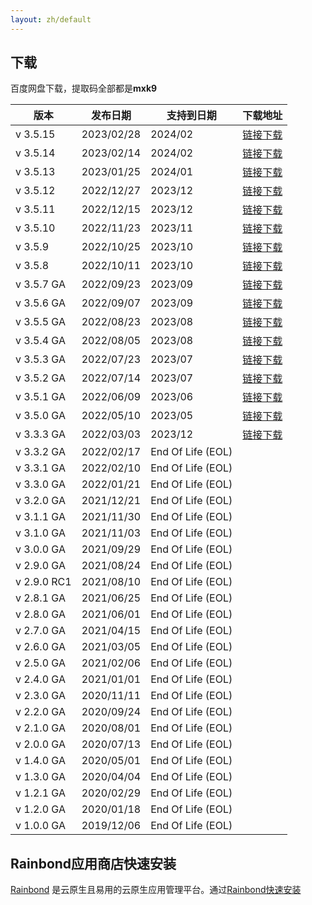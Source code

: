 ```yaml
---
layout: zh/default
---
```


<h2>下载</h2>

百度网盘下载，提取码全部都是<b>mxk9</b>
<table border="0" class="table table-striped table-bordered ">
	<thead>
		<tr class="a">
			<th>版本</th>
			<th>发布日期</th>
			<th>支持到日期</th>
			<th>下载地址</th>
		</tr>
	</thead>
	<tbody>
		<tr class="b">
			<td><i class="fa fa-flag fa-2 " aria-hidden="true" style="color:red"></i>v 3.5.15 </td>
			<td>2023/02/28</td>
			<td>2024/02</td>
			<td> <a href="https://pan.baidu.com/s/1yx4k73VOxuGHsivBY2NdlQ" target="_blank">链接下载</a>  </td>
		</tr>
		<tr class="a">
			<td><i class="fa fa-flag fa-2 " aria-hidden="true" style="color:red"></i>v 3.5.14 </td>
			<td>2023/02/14</td>
			<td>2024/02</td>
			<td> <a href="https://pan.baidu.com/s/1lbwToo6EAqG5iCGI5WwaGQ" target="_blank">链接下载</a>  </td>
		</tr>
		<tr class="b">
			<td>v 3.5.13 </td>
			<td>2023/01/25</td>
			<td>2024/01</td>
			<td> <a href="https://pan.baidu.com/s/1jfohsoiwgvztn4X4i9y5Ew" target="_blank">链接下载</a>  </td>
		</tr>
		<tr class="a">
			<td>v 3.5.12 </td>
			<td>2022/12/27</td>
			<td>2023/12</td>
			<td> <a href="https://pan.baidu.com/s/1X3GpXint0WGeGr7A0LU7_g" target="_blank">链接下载</a>  </td>
		</tr>
		<tr class="b">
			<td>v 3.5.11 </td>
			<td>2022/12/15</td>
			<td>2023/12</td>
			<td> <a href="https://pan.baidu.com/s/1LB2uR8hXuRcR0lklwoI_og" target="_blank">链接下载</a>  </td>
		</tr>
		<tr class="a">
			<td>v 3.5.10 </td>
			<td>2022/11/23</td>
			<td>2023/11</td>
			<td> <a href="https://pan.baidu.com/s/1BxCg72IvmjX9qTCXftQVVQ" target="_blank">链接下载</a>  </td>
		</tr>
		<tr class="b">
			<td>v 3.5.9 </td>
			<td>2022/10/25</td>
			<td>2023/10</td>
			<td> <a href="https://pan.baidu.com/s/17wqqyy0WGZHc-hnkMGGRsg" target="_blank">链接下载</a>  </td>
		</tr>
		<tr class="a">
			<td>v 3.5.8 </td>
			<td>2022/10/11</td>
			<td>2023/10</td>
			<td> <a href="https://pan.baidu.com/s/1mHZghMMKLbOs8v4UTcn1iQ" target="_blank">链接下载</a>  </td>
		</tr>
		<tr class="b">
			<td> v 3.5.7 GA </td>
			<td>2022/09/23</td>
			<td>2023/09</td>
			<td> <a href="https://pan.baidu.com/s/1XN-m1lVg9IyCVMH2UHcseQ" target="_blank">链接下载</a>  </td>
		</tr>
		<tr class="a">
			<td>v 3.5.6 GA </td>
			<td>2022/09/07</td>
			<td>2023/09</td>
			<td> <a href="https://pan.baidu.com/s/1J-A3GehHiS4SyMZMzi_Dig" target="_blank">链接下载</a>  </td>
		</tr>
		<tr class="b">
			<td> v 3.5.5 GA </td>
			<td>2022/08/23</td>
			<td>2023/08</td>
			<td> <a href="https://pan.baidu.com/s/14wT5OE8ntWn-DcmYDiXdkg" target="_blank">链接下载</a>  </td>
		</tr>
		<tr class="a">
			<td>v 3.5.4 GA </td>
			<td>2022/08/05</td>
			<td>2023/08</td>
			<td> <a href="https://pan.baidu.com/s/1shlhQI-0vRGxyVik8Q9DPg" target="_blank">链接下载</a>  </td>
		</tr>
		<tr class="b">
			<td>v 3.5.3 GA </td>
			<td>2022/07/23</td>
			<td>2023/07</td>
			<td> <a href="https://pan.baidu.com/s/1lrSsARpyLlmkXeCbgrCy2g" target="_blank">链接下载</a>  </td>
		</tr>
		<tr class="a">
			<td> v 3.5.2 GA </td>
			<td>2022/07/14</td>
			<td>2023/07</td>
			<td> <a href="https://pan.baidu.com/s/1144fUn7WcF0stnzpva3IvQ" target="_blank">链接下载</a>  </td>
		</tr>
		<tr class="b">
			<td>v 3.5.1 GA </td>
			<td>2022/06/09</td>
			<td>2023/06</td>
			<td> <a href="https://pan.baidu.com/s/11ioAH1qlmYlMV1PjMrz2Sw" target="_blank">链接下载</a>  </td>
		</tr>
		<tr class="a">
			<td> v 3.5.0 GA </td>
			<td>2022/05/10</td>
			<td>2023/05</td>
			<td> <a href="https://pan.baidu.com/s/17eNhzZ-LcBYyxBXhQk85QQ" target="_blank">链接下载</a>  </td>
		</tr>
		<tr class="b">
			<td> v 3.3.3 GA </td>
			<td>2022/03/03</td>
			<td>2023/12</td>
			<td> <a href="https://pan.baidu.com/s/13hNZo2YoS7bNzX4loSQx8A" target="_blank">链接下载</a>  </td>
		</tr>
		<tr class="a">
			<td>v 3.3.2 GA </td>
			<td>2022/02/17</td>
			<td> End Of Life (EOL)  </td>
			<td> </td>
		</tr>
		<tr class="b">
			<td> v 3.3.1 GA </td>
			<td>2022/02/10</td>
			<td> End Of Life (EOL)  </td>
			<td> </td>
		</tr>
		<tr class="a">
			<td>v 3.3.0 GA </td>
			<td>2022/01/21</td>
			<td> End Of Life (EOL) </td>
			<td> </td>
		</tr>
		<tr class="b">
			<td>v 3.2.0 GA </td>
			<td>2021/12/21</td>
			<td> End Of Life (EOL)  </td>
			<td> </td>
		</tr>
		<tr class="a">
			<td>v 3.1.1 GA </td>
			<td>2021/11/30</td>
			<td> End Of Life (EOL)  </td>
			<td> </td>
		</tr>
		<tr class="b">
			<td>v 3.1.0 GA </td>
			<td>2021/11/03</td>
			<td> End Of Life (EOL)  </td>
			<td> </td>
		</tr>
		<tr class="a">
			<td>v 3.0.0 GA </td>
			<td>2021/09/29</td>
			<td> End Of Life (EOL)  </td>
			<td> </td>
		</tr>
		<tr class="b">
			<td>v 2.9.0 GA </td>
			<td>2021/08/24</td>
			<td> End Of Life (EOL)  </td>
			<td> </td>
		</tr>
		<tr class="a">
			<td>v 2.9.0 RC1 </td>
			<td>2021/08/10</td>
			<td> End Of Life (EOL)</td>
			<td> </td>
		</tr>
		<tr class="b">
			<td>v 2.8.1 GA </td>
			<td>2021/06/25</td>
			<td> End Of Life (EOL)</td>
			<td> </td>
		</tr>
		<tr class="a">
			<td>v 2.8.0 GA </td>
			<td>2021/06/01</td>
			<td> End Of Life (EOL)</td>
			<td> </td>
		</tr>
		<tr class="b">
			<td>v 2.7.0 GA </td>
			<td>2021/04/15</td>
			<td> End Of Life (EOL) </td>
			<td> </td>
		</tr>
		<tr class="a">
			<td>v 2.6.0 GA </td>
			<td>2021/03/05</td>
			<td> End Of Life (EOL)  </td>
			<td> </td>
		</tr>
		<tr class="b">
			<td>v 2.5.0 GA </td>
			<td>2021/02/06</td>
			<td> End Of Life (EOL) </td>
			<td> </td>
		</tr>
		<tr class="a">
			<td>v 2.4.0 GA </td>
			<td>2021/01/01</td>
			<td> End Of Life (EOL)</td>
			<td> </td>
		</tr>
		<tr class="b">
			<td>v 2.3.0 GA </td>
			<td>2020/11/11</td>
			<td> End Of Life (EOL)</td>
			<td> </td>
		</tr>
		<tr class="a">
			<td>v 2.2.0 GA </td>
			<td>2020/09/24</td>
			<td> End Of Life (EOL)</td>
			<td> </td>
		</tr>
		<tr class="b">
			<td>v 2.1.0 GA </td>
			<td>2020/08/01</td>
			<td> End Of Life (EOL) </td>
			<td> </td>
		</tr>
		<tr class="a">
			<td>v 2.0.0 GA </td>
			<td>2020/07/13</td>
			<td> End Of Life (EOL)  </td>
			<td> </td>
		</tr> 
		<tr class="b">
			<td>v 1.4.0 GA </td>
			<td>2020/05/01</td>
			<td> End Of Life (EOL) </td>
			<td> </td>
		</tr>
		<tr class="a">
			<td>v 1.3.0 GA </td>
			<td>2020/04/04</td>
			<td>  End Of Life (EOL) </td>
			<td> </td>
		</tr> 
		<tr class="b">
			<td>v 1.2.1 GA </td>
			<td>2020/02/29</td>
			<td>End Of Life (EOL)</td>
			<td> </td>
		</tr>		
		<tr class="a">
			<td>v 1.2.0 GA </td>
			<td>2020/01/18</td>
			<td> End Of Life (EOL) </td>
			<td> </td>
		</tr> 
		<tr class="b">
			<td>v 1.0.0 GA </td>
			<td>2019/12/06</td>
			<td> End Of Life (EOL) </td>
			<td> </td>
		</tr>
	</tbody>
</table>

<h2>Rainbond应用商店快速安装</h2>

[Rainbond](https://github.com/goodrain/rainbond) 是云原生且易用的云原生应用管理平台。通过<a href="https://www.maxkey.top/zh/conf/rainbond.html" target="_blank">Rainbond快速安装</a>
